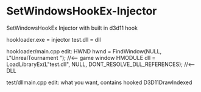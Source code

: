 # SetWindowsHookEx-Injector
SetWindowsHookEx Injector with built in d3d11 hook

hookloader.exe = injector
test.dll = dll

hookloader/main.cpp edit:
HWND hwnd = FindWindow(NULL, L"UnrealTournament "); //<-- game window
HMODULE dll = LoadLibraryEx(L"test.dll", NULL, DONT_RESOLVE_DLL_REFERENCES); //<-- DLL

test/dllmain.cpp edit:
what you want, contains hooked D3D11DrawIndexed


